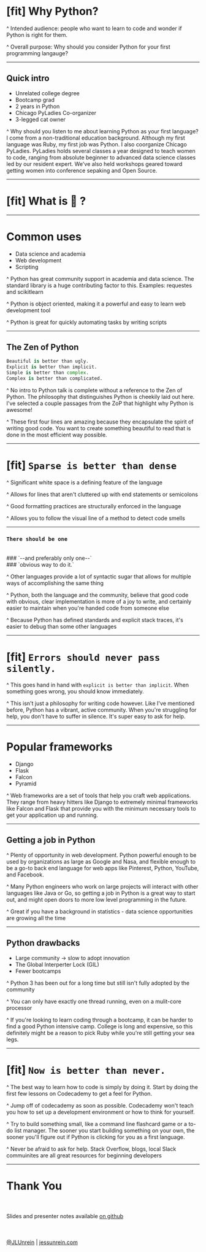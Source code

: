 # [fit] Why Python?

^ 
Intended audience: people who want to learn to code and wonder if Python is right for them.

^ Overall purpose: Why should you consider Python for your first programming langauge?

---

## Quick intro

- Unrelated college degree
- Bootcamp grad
- 2 years in Python
- Chicago PyLadies Co-organizer
- 3-legged cat owner

^ Why should you listen to me about learning Python as your 
first language? 
I come from a non-traditional education background. Although my first language was Ruby, my first job was Python. 
I also coorganize Chicago PyLadies.
PyLadies holds several classes a year designed to teach women to code, ranging from absolute beginner to advanced data science classes led by our resident expert. 
We've also held workshops geared toward getting women into conference sepaking and Open Source.

---

# [fit] What is :snake: ?

---

# Common uses
- Data science and academia
- Web development
- Scripting

^ Python has great community support in academia and data science. The standard library is a huge contributing factor to this. Examples: requestes and scikitlearn

^ Python is object oriented, making it a powerful and easy to learn web development tool

^ Python is great for quickly automating tasks by writing scripts

---

## The Zen of Python

```python
Beautiful is better than ugly.
Explicit is better than implicit.
Simple is better than complex.
Complex is better than complicated.
```

^ No intro to Python talk is complete without a reference to the Zen of Python. The philosophy that distinguishes Python is cheekily laid out here. I've selected a couple passages from the ZoP that highlight why Python is awesome!

^ These first four lines are amazing because they encapsulate the spirit of writing good code. You want to create something beautiful to read that is done in the most efficient way possible.

---

# [fit] `Sparse is better than dense`

^ Significant white space is a defining feature of the language

^ Allows for lines that aren't cluttered up with end statements or semicolons

^ Good formatting practices are structurally enforced in the language

^ Allows you to follow the visual line of a method to detect code smells

---

### `There should be one`
<br>
### `--and preferably only one--`
<br>
### `obvious way to do it.`

^ Other languages provide a lot of syntactic sugar that allows for multiple ways of accomplishing the same thing

^ Python, both the language and the community, believe that good code with obvious, clear implementation is more of a joy to write, and certainly easier to maintain when you're handed code from someone else

^ Because Python has defined standards and explicit stack traces, it's easier to debug than some other languages

---

# [fit] `Errors should never pass silently.`

^ This goes hand in hand with `explicit is better than implicit`. When something goes wrong, you should know immediately.

^ This isn't just a philosophy for writing code however. Like I've mentioned before, Python has a vibrant, active community. When you're struggling for help, you don't have to suffer in silence. It's super easy to ask for help.


---

# Popular frameworks

- Django
- Flask
- Falcon
- Pyramid

^ Web frameworks are a set of tools that help you craft web applications. They range from heavy hitters like Django to extremely minimal frameworks like Falcon and Flask that provide you with the minimum necessary tools to get your application up and running.

---

## Getting a job in Python

^ Plenty of opportunity in web development. Python powerful enough to be used by organizations as large as Google and Nasa, and flexible enough to be a go-to back end language for web apps like Pinterest, Python, YouTube, and Facebook.

^ Many Python engineers who work on large projects will interact with other languages like Java or Go, so getting a job in Python is a great way to start out, and might open doors to more low level programming in the future.

^ Great if you have a background in statistics - data science opportunities are growing all the time

---

## Python drawbacks

- Large community -> slow to adopt innovation
- The Global Interperter Lock (GIL)
- Fewer bootcamps


^ Python 3 has been out for a long time but still isn't fully adopted by the community

^ You can only have exactly one thread running, even on a mulit-core processor

^ If you're looking to learn coding through a bootcamp, it can be harder to find a good Python intensive camp. College is long and expensive, so this definitely might be a reason to pick Ruby while you're still getting your sea legs.

---

# [fit] `Now is better than never.`

^ The best way to learn how to code is simply by doing it. Start by doing the first few lessons on Codecademy to get a feel for Python.

^ Jump off of codecademy as soon as possible. Codecademy won't teach you how to set up a development environment or how to think for yourself.

^ Try to build something small, like a command line flashcard game or a to-do list manager. The sooner you start building something on your own, the sooner you'll figure out if Python is clicking for you as a first language.

^ Never be afraid to ask for help. Stack Overflow, blogs, local Slack commuinites are all great resources for beginning developers

---

# Thank You
<br><br>
Slides and presenter notes available [on github](https://github.com/thejessleigh/talks/tree/master/python_talks/why_python)
<br><br><br><br>
[@JLUnrein](https://twitter.com/JLUnrein) | [jessunrein.com](http://jessunrein.com)
